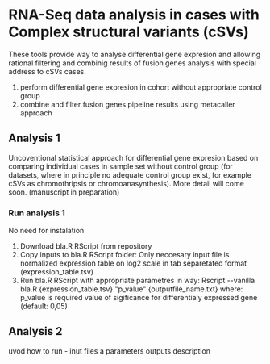 # RNA-Seq data analysis in cases with Complex structural variants (cSVs)
These tools provide way to analyse differential gene expresion and allowing rational filtering and combinig results of fusion genes analysis with special address to cSVs cases.

  1) perform differential gene expresion in cohort without appropriate control group
  2) combine and filter fusion genes pipeline results using metacaller approach
  
## Analysis 1
Uncoventional statistical approach for differential gene expresion based on comparing individual cases in sample set without control group (for datasets, where in principle no adequate control group exist, for example cSVs as chromothripsis or chromoanasynthesis). More detail will come soon. (manuscript in preparation)

### Run analysis 1
No need for instalation
  1) Download bla.R RScript from repository 
  2) Copy inputs to bla.R RScript folder:
     Only neccesary input file is normalized expression table on log2 scale in tab separetated format (expression_table.tsv)
  3) Run bla.R RScript with appropriate parametres in way:
     Rscript --vanilla bla.R {expression_table.tsv} "p_value" {outputfile_name.txt}
      where: p_value is required value of sigificance for differentialy expressed gene (default: 0,05)         
             
## Analysis 2
uvod
how to run - inut files a parameters
outputs description
